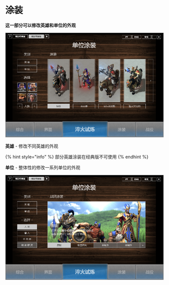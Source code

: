 # 涂装

**这一部分可以修改英雄和单位的外观**

![](../.gitbook/assets/d565258b10a17084acf1fa9d717ae67.png)

**英雄** - 修改不同英雄的外观

{% hint style="info" %}
部分英雄涂装在经典版不可使用
{% endhint %}

**单位** - 整体性的修改一系列单位的外观

![](../.gitbook/assets/image%20%289%29.png)


